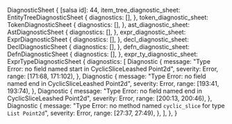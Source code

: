 DiagnosticSheet {
    [salsa id]: 44,
    item_tree_diagnostic_sheet: EntityTreeDiagnosticSheet {
        diagnostics: [],
    },
    token_diagnostic_sheet: TokenDiagnosticSheet {
        diagnostics: [],
    },
    ast_diagnostic_sheet: AstDiagnosticSheet {
        diagnostics: [],
    },
    expr_diagnostic_sheet: ExprDiagnosticSheet {
        diagnostics: [],
    },
    decl_diagnostic_sheet: DeclDiagnosticSheet {
        diagnostics: [],
    },
    defn_diagnostic_sheet: DefnDiagnosticSheet {
        diagnostics: [],
    },
    expr_ty_diagnostic_sheet: ExprTypeDiagnosticSheet {
        diagnostics: [
            Diagnostic {
                message: "Type Error: no field named start in CyclicSliceLeashed Point2d",
                severity: Error,
                range: [171:68, 171:102),
            },
            Diagnostic {
                message: "Type Error: no field named end in CyclicSliceLeashed Point2d",
                severity: Error,
                range: [193:41, 193:74),
            },
            Diagnostic {
                message: "Type Error: no field named end in CyclicSliceLeashed Point2d",
                severity: Error,
                range: [200:13, 200:46),
            },
            Diagnostic {
                message: "Type Error: no method named `cyclic_slice` for type `List Point2d`",
                severity: Error,
                range: [27:37, 27:49),
            },
        ],
    },
}